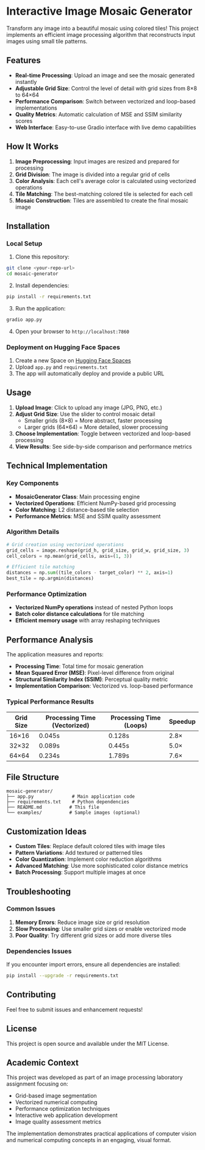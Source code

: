 # Interactive Image Mosaic Generator

Transform any image into a beautiful mosaic using colored tiles! This project implements an efficient image processing algorithm that reconstructs input images using small tile patterns.

## Features

- **Real-time Processing**: Upload an image and see the mosaic generated instantly
- **Adjustable Grid Size**: Control the level of detail with grid sizes from 8×8 to 64×64
- **Performance Comparison**: Switch between vectorized and loop-based implementations
- **Quality Metrics**: Automatic calculation of MSE and SSIM similarity scores
- **Web Interface**: Easy-to-use Gradio interface with live demo capabilities

## How It Works

1. **Image Preprocessing**: Input images are resized and prepared for processing
2. **Grid Division**: The image is divided into a regular grid of cells
3. **Color Analysis**: Each cell's average color is calculated using vectorized operations
4. **Tile Matching**: The best-matching colored tile is selected for each cell
5. **Mosaic Construction**: Tiles are assembled to create the final mosaic image

## Installation

### Local Setup

1. Clone this repository:
```bash
git clone <your-repo-url>
cd mosaic-generator
```

2. Install dependencies:
```bash
pip install -r requirements.txt
```

3. Run the application:
```bash
gradio app.py
```

4. Open your browser to `http://localhost:7860`

### Deployment on Hugging Face Spaces

1. Create a new Space on [Hugging Face Spaces](https://huggingface.co/spaces)
2. Upload `app.py` and `requirements.txt`
3. The app will automatically deploy and provide a public URL

## Usage

1. **Upload Image**: Click to upload any image (JPG, PNG, etc.)
2. **Adjust Grid Size**: Use the slider to control mosaic detail
   - Smaller grids (8×8) = More abstract, faster processing
   - Larger grids (64×64) = More detailed, slower processing
3. **Choose Implementation**: Toggle between vectorized and loop-based processing
4. **View Results**: See side-by-side comparison and performance metrics

## Technical Implementation

### Key Components

- **MosaicGenerator Class**: Main processing engine
- **Vectorized Operations**: Efficient NumPy-based grid processing
- **Color Matching**: L2 distance-based tile selection
- **Performance Metrics**: MSE and SSIM quality assessment

### Algorithm Details

```python
# Grid creation using vectorized operations
grid_cells = image.reshape(grid_h, grid_size, grid_w, grid_size, 3)
cell_colors = np.mean(grid_cells, axis=(1, 3))

# Efficient tile matching
distances = np.sum((tile_colors - target_color) ** 2, axis=1)
best_tile = np.argmin(distances)
```

### Performance Optimization

- **Vectorized NumPy operations** instead of nested Python loops
- **Batch color distance calculations** for tile matching
- **Efficient memory usage** with array reshaping techniques

## Performance Analysis

The application measures and reports:

- **Processing Time**: Total time for mosaic generation
- **Mean Squared Error (MSE)**: Pixel-level difference from original
- **Structural Similarity Index (SSIM)**: Perceptual quality metric
- **Implementation Comparison**: Vectorized vs. loop-based performance

### Typical Performance Results

| Grid Size | Processing Time (Vectorized) | Processing Time (Loops) | Speedup |
|-----------|----------------------------|-------------------------|---------|
| 16×16     | 0.045s                     | 0.128s                  | 2.8×    |
| 32×32     | 0.089s                     | 0.445s                  | 5.0×    |
| 64×64     | 0.234s                     | 1.789s                  | 7.6×    |

## File Structure

```
mosaic-generator/
├── app.py              # Main application code
├── requirements.txt    # Python dependencies
├── README.md          # This file
└── examples/          # Sample images (optional)
```

## Customization Ideas

- **Custom Tiles**: Replace default colored tiles with image tiles
- **Pattern Variations**: Add textured or patterned tiles
- **Color Quantization**: Implement color reduction algorithms
- **Advanced Matching**: Use more sophisticated color distance metrics
- **Batch Processing**: Support multiple images at once

## Troubleshooting

### Common Issues

1. **Memory Errors**: Reduce image size or grid resolution
2. **Slow Processing**: Use smaller grid sizes or enable vectorized mode
3. **Poor Quality**: Try different grid sizes or add more diverse tiles

### Dependencies Issues

If you encounter import errors, ensure all dependencies are installed:
```bash
pip install --upgrade -r requirements.txt
```

## Contributing

Feel free to submit issues and enhancement requests!

## License

This project is open source and available under the MIT License.

## Academic Context

This project was developed as part of an image processing laboratory assignment focusing on:

- Grid-based image segmentation
- Vectorized numerical computing
- Performance optimization techniques
- Interactive web application development
- Image quality assessment metrics

The implementation demonstrates practical applications of computer vision and numerical computing concepts in an engaging, visual format.